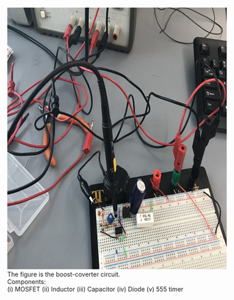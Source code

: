<br>
<img height="600" src="https://github.com/MahdiulChowdhury/Power_Electronics/blob/master/images/IMG_4889.jpg" />
<br>
The figure is the boost-coverter circuit.<br> 
Components: <br> 
(i) MOSFET 
(ii) Inductor
(iii) Capacitor 
(iv) Diode 
(v) 555 timer 
